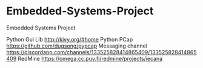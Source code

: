 # Embedded-Systems-Project
Embedded Systems Project 

Python Gui Lib
	http://kivy.org/#home
Python  PCap 
	https://github.com/dugsong/pypcap
Messaging channel
	https://discordapp.com/channels/133525828414865409/133525828414865409
RedMine
	https://omega.cc.puv.fi/redmine/projects/iecana

